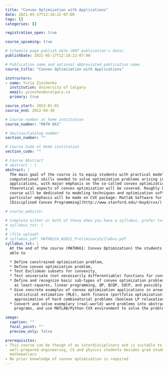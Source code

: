 ```yaml
---
title: "Convex Optimization with Applications"
date: 2021-05-17T12:18:22-07:00
tags: []
categories: []

registration_open: true

course_upcoming: true

# Schedule page publish date (NOT publication's date).
publishDate: 2021-05-17T12:18:22-07:00

# Publication name and optional abbreviated publication name.
course_title: "Convex Optimization with Applications"

instructors:
- name: Yuriy Zinchenko
  institution: University of Calgary
  email: yzinchen@ucalgary.ca
  primary: true

course_start: 2022-01-01
course_end: 2022-04-30

# Course number at home institution
course_number: "MATH 661"

# Section/Catalog number
section_number: ""

# Course Code at Home institution
section_code: ""

# Course Abstract
# abstract : |
abstract: |
  The main goal of the course is to equip students with practical modeling and
  computational skills needed to solve optimization problems arising in various
  applications, with major emphasis on the so-called convex optimization. Some
  theoretical aspects of convex optimization will be covered. Roughly half of the
  course will be dedicated to modeling techniques and optimization software. A
  particular emphasis will be made on CVX package: Matlab Software for
  [Disciplined Convex Programming](http://www.stanford.edu/~boyd/cvx/).

# course_website:

# Complete either or both of these when you have a syllabus, prefer txt!
# syllabus_txt: |
#
# (file upload)
# syllabus_pdf: MATH8210_W2022_PreliminarySyllabus.pdf
syllabus_txt: |
  At the end of the course (MATH661: Convex Optimization) the students will be
  able to

  * Define constrained optimization problem,
  * Define convex optimization problem,
  * Test Euclidean subsets for convexity,
  * Test univariate (not necessarily differentiable) functions for convexity,
  * Define and recognize basic sub-types of convex optimization problems, such
    as least-squares, linear programming, QP, QCQP, SOCP, and possibly SDP,
  * Give concrete examples of convex optimization applications in areas like
    statistical estimation (MLE), math finance (portfolio optimization),
    approximation of hard combinatorial problems (boolean LP relaxation), etc.
  * Convert and solve exemplary (real-world) word problems into abstract convex
    programs, and use MATLAB/Python CVX environment to solve the problems above.

image:
  caption: ""
  focal_point: ""
  preview_only: false

prerequisites:
- This course can be though of as interdisciplinary and is suitable to
  well-prepared engineering, CS and physics students besides grad students in
  mathematiacs
- No prior knowledge of convex optimization is required
---
```


